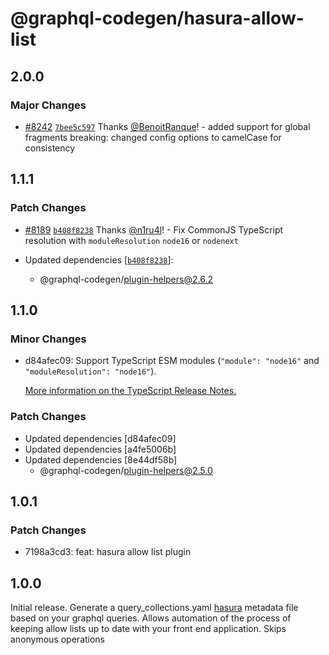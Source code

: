 # @graphql-codegen/hasura-allow-list

## 2.0.0

### Major Changes

- [#8242](https://github.com/dotansimha/graphql-code-generator/pull/8242) [`7bee5c597`](https://github.com/dotansimha/graphql-code-generator/commit/7bee5c597466d53152776b1cca9085bd29af00cb) Thanks [@BenoitRanque](https://github.com/BenoitRanque)! - added support for global fragments
  breaking: changed config options to camelCase for consistency

## 1.1.1

### Patch Changes

- [#8189](https://github.com/dotansimha/graphql-code-generator/pull/8189) [`b408f8238`](https://github.com/dotansimha/graphql-code-generator/commit/b408f8238c00bbb4cd448501093856c06cfde50f) Thanks [@n1ru4l](https://github.com/n1ru4l)! - Fix CommonJS TypeScript resolution with `moduleResolution` `node16` or `nodenext`

- Updated dependencies [[`b408f8238`](https://github.com/dotansimha/graphql-code-generator/commit/b408f8238c00bbb4cd448501093856c06cfde50f)]:
  - @graphql-codegen/plugin-helpers@2.6.2

## 1.1.0

### Minor Changes

- d84afec09: Support TypeScript ESM modules (`"module": "node16"` and `"moduleResolution": "node16"`).

  [More information on the TypeScript Release Notes.](https://devblogs.microsoft.com/typescript/announcing-typescript-4-7/#ecmascript-module-support-in-node-js)

### Patch Changes

- Updated dependencies [d84afec09]
- Updated dependencies [a4fe5006b]
- Updated dependencies [8e44df58b]
  - @graphql-codegen/plugin-helpers@2.5.0

## 1.0.1

### Patch Changes

- 7198a3cd3: feat: hasura allow list plugin

## 1.0.0

Initial release. Generate a query_collections.yaml [hasura](https://hasura.io/docs/latest/graphql/cloud/security/allow-lists.html) metadata file based on your graphql queries. Allows automation of the process of keeping allow lists up to date with your front end application.
Skips anonymous operations

